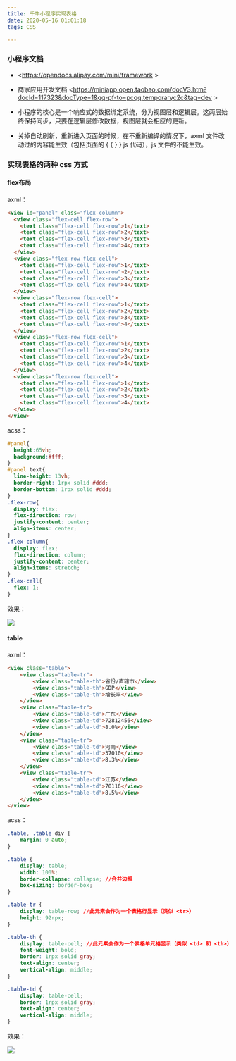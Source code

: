 ```yaml
---
title: 千牛小程序实现表格
date: 2020-05-16 01:01:18
tags: CSS

---
```


### 小程序文档 

- <https://opendocs.alipay.com/mini/framework >
- 商家应用开发文档 <https://miniapp.open.taobao.com/docV3.htm?docId=117323&docType=1&qq-pf-to=pcqq.temporaryc2c&tag=dev >

- 小程序的核心是一个响应式的数据绑定系统，分为视图层和逻辑层。这两层始终保持同步，只要在逻辑层修改数据，视图层就会相应的更新。
- 关掉自动刷新，重新进入页面的时候，在不重新编译的情况下，axml 文件改动过的内容能生效（包括页面的 &#123; &#123; &#125; &#125; js 代码），js 文件的不能生效。


### 实现表格的两种 css 方式

#### flex布局

axml：

```html
<view id="panel" class="flex-column">
  <view class="flex-cell flex-row">
    <text class="flex-cell flex-row">1</text>
    <text class="flex-cell flex-row">2</text>
    <text class="flex-cell flex-row">3</text>
    <text class="flex-cell flex-row">4</text>
  </view>
  <view class="flex-row flex-cell">
    <text class="flex-cell flex-row">1</text>
    <text class="flex-cell flex-row">2</text>
    <text class="flex-cell flex-row">3</text>
    <text class="flex-cell flex-row">4</text>
  </view>
  <view class="flex-row flex-cell">
    <text class="flex-cell flex-row">1</text>
    <text class="flex-cell flex-row">2</text>
    <text class="flex-cell flex-row">3</text>
    <text class="flex-cell flex-row">4</text>
  </view>
  <view class="flex-row flex-cell">
    <text class="flex-cell flex-row">1</text>
    <text class="flex-cell flex-row">2</text>
    <text class="flex-cell flex-row">3</text>
    <text class="flex-cell flex-row">4</text>
  </view>
  <view class="flex-row flex-cell">
    <text class="flex-cell flex-row">1</text>
    <text class="flex-cell flex-row">2</text>
    <text class="flex-cell flex-row">3</text>
    <text class="flex-cell flex-row">4</text>
  </view>
</view>
```

acss：

```css
#panel{
  height:65vh;
  background:#fff;
}
#panel text{
  line-height: 13vh;
  border-right: 1rpx solid #ddd;
  border-bottom: 1rpx solid #ddd;
}
.flex-row{
  display: flex;
  flex-direction: row;
  justify-content: center;
  align-items: center;
}
.flex-column{
  display: flex;
  flex-direction: column;
  justify-content: center;
  align-items: stretch;
}
.flex-cell{
  flex: 1;
}
```

效果：

![](https://gitee.com/daluozha/luozha/raw/master/img/20200721004006.png)

#### table

axml：

```HTML
<view class="table">
    <view class="table-tr">
        <view class="table-th">省份/直辖市</view>
        <view class="table-th">GDP</view>
        <view class="table-th">增长率</view>
    </view>
    <view class="table-tr">
        <view class="table-td">广东</view>
        <view class="table-td">72812456</view>
        <view class="table-td">8.0%</view>
    </view>
    <view class="table-tr">
        <view class="table-td">河南</view>
        <view class="table-td">37010</view>
        <view class="table-td">8.3%</view>
    </view>
    <view class="table-tr">
        <view class="table-td">江苏</view>
        <view class="table-td">70116</view>
        <view class="table-td">8.5%</view>
    </view>
</view>
```

acss：

```css
.table, .table div {
    margin: 0 auto;
}

.table {
    display: table;
    width: 100%;
    border-collapse: collapse; //合并边框
    box-sizing: border-box;
}

.table-tr {
    display: table-row; //此元素会作为一个表格行显示（类似 <tr>）
    height: 92rpx;
}

.table-th {
    display: table-cell; //此元素会作为一个表格单元格显示（类似 <td> 和 <th>）
    font-weight: bold;
    border: 1rpx solid gray;
    text-align: center;
    vertical-align: middle;
}

.table-td {
    display: table-cell;
    border: 1rpx solid gray;
    text-align: center;
    vertical-align: middle;
}
```

效果：

![](https://gitee.com/daluozha/luozha/raw/master/img/20200721004005.png)

